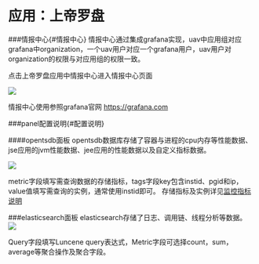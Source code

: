 # 应用：上帝罗盘

###情报中心{#情报中心}
情报中心通过集成grafana实现，uav中应用组对应grafana中organization，一个uav用户对应一个grafana用户，uav用户对organization的权限与对应用组的权限一致。

点击上帝罗盘应用中情报中心进入情报中心页面

![](/assets/90_01.png)

情报中心使用参照grafana官网 https://grafana.com

###panel配置说明{#配置说明}

####opentsdb面板
opentsdb数据库存储了容器与进程的cpu内存等性能数据、jse应用的jvm性能数据、jee应用的性能数据以及自定义指标数据。

![](/assets/90_4.png)

metric字段填写需查询数据的存储指标，tags字段key包含instid、pgid和ip，value值填写需查询的实例，通常使用instid即可。
存储指标及实例详见[监控指标说明](71.md)

###elasticsearch面板
elasticsearch存储了日志、调用链、线程分析等数据。
![](/assets/90_05.png)

Query字段填写Luncene query表达式，Metric字段可选择count，sum，average等聚合操作及聚合字段。